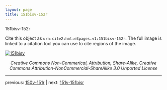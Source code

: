```yaml
---
layout: page
title: 151bisv-152r
---
```


151bisv-152r

Cite this object as `urn:cite2:hmt:e3pages.v1:151bisv-152r`.  The full image is linked to a citation tool you can use to cite regions of the image.

[![151bisv](http://www.homermultitext.org/iipsrv?IIIF=/project/homer/pyramidal/deepzoom/hmt/e3bifolio/v1/E3_151bisv_152r.tif/full/800,/0/default.jpg)](http://www.homermultitext.org/ict2/?urn=urn:cite2:hmt:e3bifolio.v1:E3_151bisv_152r) 

<p style="text-align: center; font-style: italic;">Creative Commons Non-Commerical, Attribution, Share-Alike, Creative Commons Attribution-NonCommercial-ShareAlike 3.0 Unported License</p>

---

previous: [150v-151r](../150v-151r/) | next: [151v-151bisr](../151v-151bisr/)